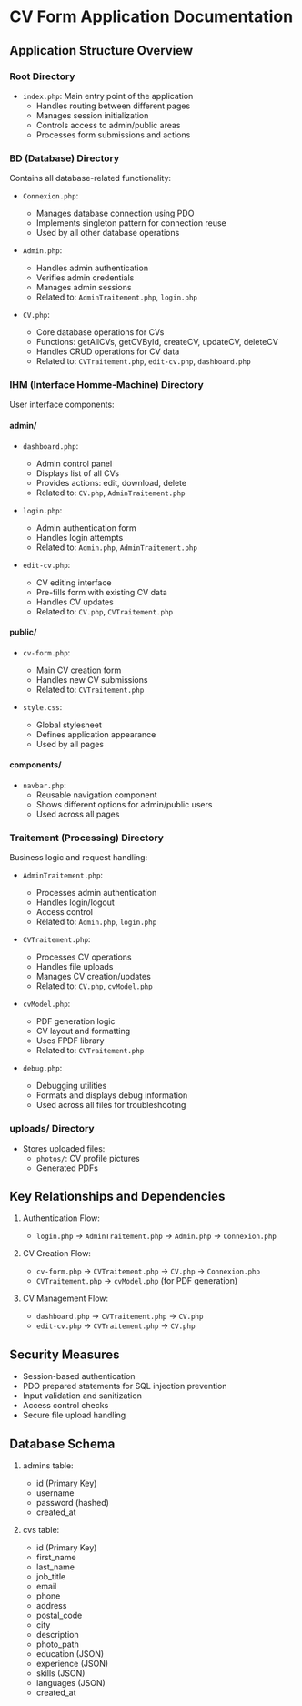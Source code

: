 # CV Form Application Documentation

## Application Structure Overview

### Root Directory
- `index.php`: Main entry point of the application
  * Handles routing between different pages
  * Manages session initialization
  * Controls access to admin/public areas
  * Processes form submissions and actions

### BD (Database) Directory
Contains all database-related functionality:

- `Connexion.php`:
  * Manages database connection using PDO
  * Implements singleton pattern for connection reuse
  * Used by all other database operations

- `Admin.php`:
  * Handles admin authentication
  * Verifies admin credentials
  * Manages admin sessions
  * Related to: `AdminTraitement.php`, `login.php`

- `CV.php`:
  * Core database operations for CVs
  * Functions: getAllCVs, getCVById, createCV, updateCV, deleteCV
  * Handles CRUD operations for CV data
  * Related to: `CVTraitement.php`, `edit-cv.php`, `dashboard.php`

### IHM (Interface Homme-Machine) Directory
User interface components:

#### admin/
- `dashboard.php`:
  * Admin control panel
  * Displays list of all CVs
  * Provides actions: edit, download, delete
  * Related to: `CV.php`, `AdminTraitement.php`

- `login.php`:
  * Admin authentication form
  * Handles login attempts
  * Related to: `Admin.php`, `AdminTraitement.php`

- `edit-cv.php`:
  * CV editing interface
  * Pre-fills form with existing CV data
  * Handles CV updates
  * Related to: `CV.php`, `CVTraitement.php`

#### public/
- `cv-form.php`:
  * Main CV creation form
  * Handles new CV submissions
  * Related to: `CVTraitement.php`

- `style.css`:
  * Global stylesheet
  * Defines application appearance
  * Used by all pages

#### components/
- `navbar.php`:
  * Reusable navigation component
  * Shows different options for admin/public users
  * Used across all pages

### Traitement (Processing) Directory
Business logic and request handling:

- `AdminTraitement.php`:
  * Processes admin authentication
  * Handles login/logout
  * Access control
  * Related to: `Admin.php`, `login.php`

- `CVTraitement.php`:
  * Processes CV operations
  * Handles file uploads
  * Manages CV creation/updates
  * Related to: `CV.php`, `cvModel.php`

- `cvModel.php`:
  * PDF generation logic
  * CV layout and formatting
  * Uses FPDF library
  * Related to: `CVTraitement.php`

- `debug.php`:
  * Debugging utilities
  * Formats and displays debug information
  * Used across all files for troubleshooting

### uploads/ Directory
- Stores uploaded files:
  * `photos/`: CV profile pictures
  * Generated PDFs

## Key Relationships and Dependencies

1. Authentication Flow:
   * `login.php` → `AdminTraitement.php` → `Admin.php` → `Connexion.php`

2. CV Creation Flow:
   * `cv-form.php` → `CVTraitement.php` → `CV.php` → `Connexion.php`
   * `CVTraitement.php` → `cvModel.php` (for PDF generation)

3. CV Management Flow:
   * `dashboard.php` → `CVTraitement.php` → `CV.php`
   * `edit-cv.php` → `CVTraitement.php` → `CV.php`

## Security Measures
- Session-based authentication
- PDO prepared statements for SQL injection prevention
- Input validation and sanitization
- Access control checks
- Secure file upload handling

## Database Schema
1. admins table:
   - id (Primary Key)
   - username
   - password (hashed)
   - created_at

2. cvs table:
   - id (Primary Key)
   - first_name
   - last_name
   - job_title
   - email
   - phone
   - address
   - postal_code
   - city
   - description
   - photo_path
   - education (JSON)
   - experience (JSON)
   - skills (JSON)
   - languages (JSON)
   - created_at 
